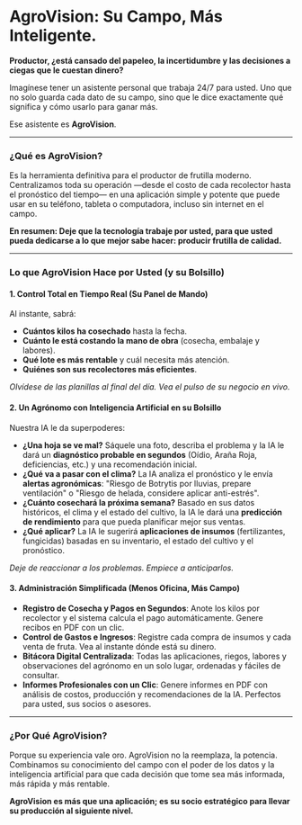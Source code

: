 # AgroVision: Su Campo, Más Inteligente.

**Productor, ¿está cansado del papeleo, la incertidumbre y las decisiones a ciegas que le cuestan dinero?**

Imagínese tener un asistente personal que trabaja 24/7 para usted. Uno que no solo guarda cada dato de su campo, sino que le dice exactamente qué significa y cómo usarlo para ganar más.

Ese asistente es **AgroVision**.

---

### ¿Qué es AgroVision?

Es la herramienta definitiva para el productor de frutilla moderno. Centralizamos toda su operación —desde el costo de cada recolector hasta el pronóstico del tiempo— en una aplicación simple y potente que puede usar en su teléfono, tableta o computadora, incluso sin internet en el campo.

**En resumen: Deje que la tecnología trabaje por usted, para que usted pueda dedicarse a lo que mejor sabe hacer: producir frutilla de calidad.**

---

### Lo que AgroVision Hace por Usted (y su Bolsillo)

#### 1. **Control Total en Tiempo Real (Su Panel de Mando)**
Al instante, sabrá:
*   **Cuántos kilos ha cosechado** hasta la fecha.
*   **Cuánto le está costando la mano de obra** (cosecha, embalaje y labores).
*   **Qué lote es más rentable** y cuál necesita más atención.
*   **Quiénes son sus recolectores más eficientes**.

*Olvídese de las planillas al final del día. Vea el pulso de su negocio en vivo.*

#### 2. **Un Agrónomo con Inteligencia Artificial en su Bolsillo**
Nuestra IA le da superpoderes:
*   **¿Una hoja se ve mal?** Sáquele una foto, describa el problema y la IA le dará un **diagnóstico probable en segundos** (Oídio, Araña Roja, deficiencias, etc.) y una recomendación inicial.
*   **¿Qué va a pasar con el clima?** La IA analiza el pronóstico y le envía **alertas agronómicas**: "Riesgo de Botrytis por lluvias, prepare ventilación" o "Riesgo de helada, considere aplicar anti-estrés".
*   **¿Cuánto cosechará la próxima semana?** Basado en sus datos históricos, el clima y el estado del cultivo, la IA le dará una **predicción de rendimiento** para que pueda planificar mejor sus ventas.
*   **¿Qué aplicar?** La IA le sugerirá **aplicaciones de insumos** (fertilizantes, fungicidas) basadas en su inventario, el estado del cultivo y el pronóstico.

*Deje de reaccionar a los problemas. Empiece a anticiparlos.*

#### 3. **Administración Simplificada (Menos Oficina, Más Campo)**
*   **Registro de Cosecha y Pagos en Segundos**: Anote los kilos por recolector y el sistema calcula el pago automáticamente. Genere recibos en PDF con un clic.
*   **Control de Gastos e Ingresos**: Registre cada compra de insumos y cada venta de fruta. Vea al instante dónde está su dinero.
*   **Bitácora Digital Centralizada**: Todas las aplicaciones, riegos, labores y observaciones del agrónomo en un solo lugar, ordenadas y fáciles de consultar.
*   **Informes Profesionales con un Clic**: Genere informes en PDF con análisis de costos, producción y recomendaciones de la IA. Perfectos para usted, sus socios o asesores.

---

### ¿Por Qué AgroVision?

Porque su experiencia vale oro. AgroVision no la reemplaza, la potencia. Combinamos su conocimiento del campo con el poder de los datos y la inteligencia artificial para que cada decisión que tome sea más informada, más rápida y más rentable.

**AgroVision es más que una aplicación; es su socio estratégico para llevar su producción al siguiente nivel.**